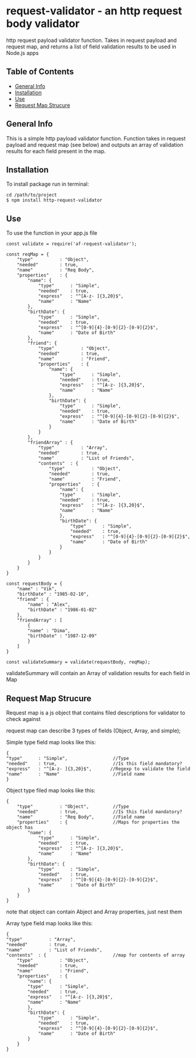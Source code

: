 # request-validator - an http request body validator
http request payload validator function. Takes in request payload and request map, and returns a list of field validation results to be used in Node.js apps

## Table of Contents
* [General Info](#general-info)
* [Installation](#installation)
* [Use](#use)
* [Request Map Strucure](#request-map-strucure)

## General Info
This is a simple http payload validator function.
Function takes in request payload and request map (see below) and outputs an array of validation results for each field present in the map.

## Installation

To install package run in terminal:
```
cd /path/to/project
$ npm install http-request-validator
```

## Use
To use the function in your app.js file
```
const validate = require('af-request-validator');

const reqMap = {
    "type"          : "Object",
    "needed"        : true,
    "name"          : "Req Body",
    "properties"    : {
        "name": {
            "type"      : "Simple",
            "needed"    : true,
            "express"   : "^[A-z- ]{3,20}$",
            "name"      : "Name"
        },
        "birthDate": {
            "type"      : "Simple",
            "needed"    : true,
            "express"   : "^[0-9]{4}-[0-9]{2}-[0-9]{2}$",
            "name"      : "Date of Birth"
        },
        "friend": {
            "type"          : "Object",
            "needed"        : true,
            "name"          : "Friend",
            "properties"    : {
                "name": {
                    "type"      : "Simple",
                    "needed"    : true,
                    "express"   : "^[A-z- ]{3,20}$",
                    "name"      : "Name"
                },
                "birthDate": {
                    "type"      : "Simple",
                    "needed"    : true,
                    "express"   : "^[0-9]{4}-[0-9]{2}-[0-9]{2}$",
                    "name"      : "Date of Birth"
                }
            }
        },
        "friendArray" : {
            "type"          : "Array",
            "needed"        : true,
            "name"          : "List of Friends",
            "contents"  : {
                "type"          : "Object",
                "needed"        : true,
                "name"          : "Friend",
                "properties"    : {
                    "name": {
                    "type"      : "Simple",
                    "needed"    : true,
                    "express"   : "^[A-z- ]{3,20}$",
                    "name"      : "Name"
                    },
                    "birthDate": {
                        "type"      : "Simple",
                        "needed"    : true,
                        "express"   : "^[0-9]{4}-[0-9]{2}-[0-9]{2}$",
                        "name"      : "Date of Birth"
                    }
                }
            }
        }
    }
}

const requestBody = {
    "name" : "Vik",
    "birthDate" : "1985-02-10",
    "friend" : {
        "name" : "Alex",
        "birthDate" : "1986-01-02"
    },
    "friendArray" : [
        {
        "name" : "Dima",
        "birthDate" : "1987-12-09"
        }
    ] 
}

const validateSummary = validate(requestBody, reqMap);
```
validateSummary will contain an Array of validation results for each field in Map

## Request Map Strucure
Request map is a js object that contains filed descriptions for validator to check against

request map can describe 3 types of fields (Object, Array, and simple);

Simple type field map looks like this:
```
{
"type"      : "Simple",                 //Type
"needed"    : true,                     //Is this field mandatory?
"express"   : "^[A-z- ]{3,20}$",       //Regexp to validate the field
"name"      : "Name"                    //Field name
}
```

Object type filed map looks like this:
```
{
    "type"          : "Object",         //Type
    "needed"        : true,             //Is this field mandatory?
    "name"          : "Req Body",       //Field name
    "properties"    : {                 //Maps for properties the object has
        "name": {
            "type"      : "Simple",
            "needed"    : true,
            "express"   : "^[A-z- ]{3,20}$",
            "name"      : "Name"
        },
        "birthDate": {
            "type"      : "Simple",
            "needed"    : true,
            "express"   : "^[0-9]{4}-[0-9]{2}-[0-9]{2}$",
            "name"      : "Date of Birth"
        }
    }
}
```
note that object can contain Abject and Array properties, just nest them

Array type field map looks like this:
```
{
"type"          : "Array",
"needed"        : true,
"name"          : "List of Friends",
"contents"  : {                         //map for contents of array 
    "type"          : "Object",
    "needed"        : true,
    "name"          : "Friend",
    "properties"    : {
        "name": {
        "type"      : "Simple",
        "needed"    : true,
        "express"   : "^[A-z- ]{3,20}$",
        "name"      : "Name"
        },
        "birthDate": {
            "type"      : "Simple",
            "needed"    : true,
            "express"   : "^[0-9]{4}-[0-9]{2}-[0-9]{2}$",
            "name"      : "Date of Birth"
        }
    }
}
```
